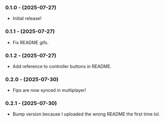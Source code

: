 ### 0.1.0 - (2025-07-27)

-   Initial release!

### 0.1.1 - (2025-07-27)

-   Fix README gifs.

### 0.1.2 - (2025-07-27)

-   Add reference to controller buttons in README.

### 0.2.0 - (2025-07-30)

-   Fips are now synced in multiplayer!

### 0.2.1 - (2025-07-30)

-   Bump version because I uploaded the wrong README the first time lol.
